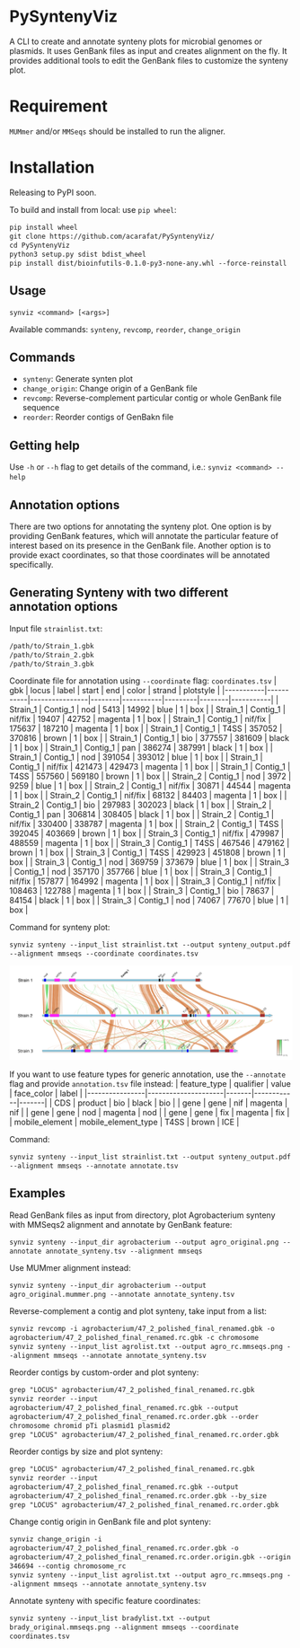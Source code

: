 # PySyntenyViz
A CLI to create and annotate synteny plots for microbial genomes or plasmids. It uses GenBank files as input and creates alignment on the fly. It provides additional tools to edit the GenBank files to customize the synteny plot.


# Requirement
`MUMmer` and/or `MMSeqs` should be installed to run the aligner.

# Installation
Releasing to PyPI soon.

To build and install from local: use `pip wheel`:

```
pip install wheel
git clone https://github.com/acarafat/PySyntenyViz/
cd PySyntenyViz
python3 setup.py sdist bdist_wheel
pip install dist/bioinfutils-0.1.0-py3-none-any.whl --force-reinstall
```

## Usage
```
synviz <command> [<args>]
```
Available commands: `synteny`, `revcomp`, `reorder`, `change_origin`

## Commands
- `synteny`: Generate synten plot
- `change_origin`: Change origin of a GenBank file
- `revcomp`: Reverse-complement particular contig or whole GenBank file sequence
- `reorder`: Reorder contigs of GenBakn file

## Getting help
Use `-h` or `--h` flag to get details of the command, i.e.: `synviz <command> --help` 


## Annotation options
There are two options for annotating the synteny plot. One option is by providing GenBank features, which will annotate the particular feature of interest based on its presence in the GenBank file. Another option is to provide exact coordinates, so that those coordinates will be annotated specifically.

## Generating Synteny with two different annotation options

Input file `strainlist.txt`:
```
/path/to/Strain_1.gbk
/path/to/Strain_2.gbk
/path/to/Strain_3.gbk
```

Coordinate file for annotation using `--coordinate` flag: `coordinates.tsv`
| gbk       | locus     | label          | start  | end       | color   | strand | plotstyle |
|-----------|-----------|----------------|--------|-----------|---------|--------|-----------|
| Strain_1  | Contig_1  | nod            | 5413   | 14992     | blue    | 1      | box       |
| Strain_1  | Contig_1  | nif/fix        | 19407  | 42752     | magenta | 1      | box       |
| Strain_1  | Contig_1  | nif/fix        | 175637 | 187210    | magenta | 1      | box       |
| Strain_1  | Contig_1  | T4SS           | 357052 | 370816    | brown   | 1      | box       |
| Strain_1  | Contig_1  | bio            | 377557 | 381609    | black   | 1      | box       |
| Strain_1  | Contig_1  | pan            | 386274 | 387991    | black   | 1      | box       |
| Strain_1  | Contig_1  | nod            | 391054 | 393012    | blue    | 1      | box       |
| Strain_1  | Contig_1  | nif/fix        | 421473 | 429473    | magenta | 1      | box       |
| Strain_1  | Contig_1  | T4SS           | 557560 | 569180    | brown   | 1      | box       |
| Strain_2  | Contig_1  | nod            | 3972   | 9259      | blue    | 1      | box       |
| Strain_2  | Contig_1  | nif/fix        | 30871  | 44544     | magenta | 1      | box       |
| Strain_2  | Contig_1  | nif/fix        | 68132  | 84403     | magenta | 1      | box       |
| Strain_2  | Contig_1  | bio            | 297983 | 302023    | black   | 1      | box       |
| Strain_2  | Contig_1  | pan            | 306814 | 308405    | black   | 1      | box       |
| Strain_2  | Contig_1  | nif/fix        | 330400 | 338787    | magenta | 1      | box       |
| Strain_2  | Contig_1  | T4SS           | 392045 | 403669    | brown   | 1      | box       |
| Strain_3  | Contig_1  | nif/fix        | 479987 | 488559    | magenta | 1      | box       |
| Strain_3  | Contig_1  | T4SS           | 467546 | 479162    | brown   | 1      | box       |
| Strain_3  | Contig_1  | T4SS           | 429923 | 451808    | brown   | 1      | box       |
| Strain_3  | Contig_1  | nod            | 369759 | 373679    | blue    | 1      | box       |
| Strain_3  | Contig_1  | nod            | 357170 | 357766    | blue    | 1      | box       |
| Strain_3  | Contig_1  | nif/fix        | 157877 | 164992    | magenta | 1      | box       |
| Strain_3  | Contig_1  | nif/fix        | 108463 | 122788    | magenta | 1      | box       |
| Strain_3  | Contig_1  | bio            | 78637  | 84154     | black   | 1      | box       |
| Strain_3  | Contig_1  | nod            | 74067  | 77670     | blue    | 1      | box       |

Command for synteny plot:
```
synviz synteny --input_list strainlist.txt --output synteny_output.pdf --alignment mmseqs --coordinate coordinates.tsv
```
![alt text](synteny_coords.png "Synteny with annotation by custom coordinates")

If you want to use feature types for generic annotation, use the `--annotate` flag and provide `annotation.tsv` file instead:
| feature_type   | qualifier           | value | face_color | label |
|----------------|---------------------|-------|------------|-------|
| CDS            | product             | bio   | black      | bio   |
| gene           | gene                | nif   | magenta    | nif   |
| gene           | gene                | nod   | magenta    | nod   |
| gene           | gene                | fix   | magenta    | fix   |
| mobile_element | mobile_element_type | T4SS  | brown      | ICE   |

Command:
```
synviz synteny --input_list strainlist.txt --output synteny_output.pdf --alignment mmseqs --annotate annotate.tsv
```

## Examples
Read GenBank files as input from directory, plot Agrobacterium synteny with MMSeqs2 alignment and annotate by GenBank feature:
```
synviz synteny --input_dir agrobacterium --output agro_original.png --annotate annotate_synteny.tsv --alignment mmseqs
```

Use MUMmer alignment instead:
```
synviz synteny --input_dir agrobacterium --output agro_original.mummer.png --annotate annotate_synteny.tsv
```

Reverse-complement a contig and plot synteny, take input from a list:
```
synviz revcomp -i agrobacterium/47_2_polished_final_renamed.gbk -o agrobacterium/47_2_polished_final_renamed.rc.gbk -c chromosome
synviz synteny --input_list agrolist.txt --output agro_rc.mmseqs.png --alignment mmseqs --annotate annotate_synteny.tsv
```

Reorder contigs by custom-order and plot synteny:
```
grep "LOCUS" agrobacterium/47_2_polished_final_renamed.rc.gbk
synviz reorder --input agrobacterium/47_2_polished_final_renamed.rc.gbk --output agrobacterium/47_2_polished_final_renamed.rc.order.gbk --order chromosome chromid pTi plasmid1 plasmid2
grep "LOCUS" agrobacterium/47_2_polished_final_renamed.rc.order.gbk
```

Reorder contigs by size and plot synteny:
```
grep "LOCUS" agrobacterium/47_2_polished_final_renamed.rc.gbk
synviz reorder --input agrobacterium/47_2_polished_final_renamed.rc.gbk --output agrobacterium/47_2_polished_final_renamed.rc.order.gbk --by_size
grep "LOCUS" agrobacterium/47_2_polished_final_renamed.rc.order.gbk
```

Change contig origin in GenBank file and plot synteny:
```
synviz change_origin -i agrobacterium/47_2_polished_final_renamed.rc.order.gbk -o agrobacterium/47_2_polished_final_renamed.rc.order.origin.gbk --origin 346694 --contig chromosome_rc
synviz synteny --input_list agrolist.txt --output agro_rc.mmseqs.png --alignment mmseqs --annotate annotate_synteny.tsv
```

Annotate synteny with specific feature coordinates:
```
synviz synteny --input_list bradylist.txt --output brady_original.mmseqs.png --alignment mmseqs --coordinate coordinates.tsv
```
